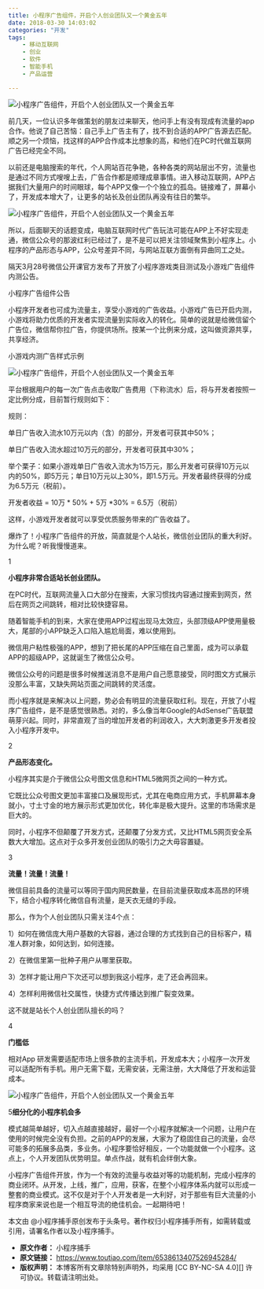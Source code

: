 ```yaml
---
title: 小程序广告组件，开启个人创业团队又一个黄金五年
date: 2018-03-30 14:03:02
categories: "开发"
tags:
	- 移动互联网
	- 创业
	- 软件
	- 智能手机
	- 产品运营

---
```


![小程序广告组件，开启个人创业团队又一个黄金五年][AIQA-6JFR-ZIYI.jpg]

前几天，一位认识多年做策划的朋友过来聊天，他问手上有没有现成有流量的app合作。他说了自己苦恼：自己手上广告主有了，找不到合适的APP广告源去匹配。顺之另一个烦恼，找这样的APP合作成本比想象的高，和他们在PC时代做互联网广告已经完全不同。

以前还是电脑搜索的年代，个人网站百花争艳，各种各类的网站层出不穷，流量也是通过不同方式嗖嗖上去，广告合作都是顺理成章事情。进入移动互联网，APP占据我们大量用户的时间眼球，每个APP又像一个个独立的孤岛。链接难了，屏幕小了，开发成本增大了，让更多的站长及创业团队再没有往日的繁华。

![小程序广告组件，开启个人创业团队又一个黄金五年][B3IQ-737V-RFFB.jpg]

所以，后面聊天的话题变成，电脑互联网时代广告玩法可能在APP上不好实现走通，微信公众号的那波红利已经过了，是不是可以把关注领域聚焦到小程序上。小程序的产品形态与APP，公众号差异不同，与网站互联方面倒有异曲同工之处。

隔天3月28号微信公开课官方发布了开放了小程序游戏类目测试及小游戏广告组件内测公告。

小程序广告组件公告

小程序开发者也可成为流量主，享受小游戏的广告收益。小游戏广告已开启内测，小游戏将助力优质的开发者实现流量到实际收入的转化。简单的说就是给微信留个广告位，微信帮你拉广告，你提供场所。按某一个比例来分成，这叫做资源共享，共享经济。

小游戏内测广告样式示例

![小程序广告组件，开启个人创业团队又一个黄金五年][E63E-IUAI-BFBB.jpg]

平台根据用户的每一次广告点击收取广告费用（下称流水）后，将与开发者按照一定比例分成，目前暂行规则如下：

规则：

单日广告收入流水10万元以内（含）的部分，开发者可获其中50%；

单日广告收入流水超过10万元的部分，开发者可获其中30%；

举个栗子：如果小游戏单日广告收入流水为15万元，那么开发者可获得10万元以内的50%，即5万元；单日10万元以上30%，即1.5万元。开发者最终获得的分成为6.5万元（税前）。

开发者收益 = 10万 \* 50% + 5万 \*30% = 6.5万（税前）

这样，小游戏开发者就可以享受优质服务带来的广告收益了。

爆炸了！小程序广告组件的开放，简直就是个人站长，微信创业团队的重大利好。为什么呢？听我慢慢道来。

1

**小程序非常合适站长创业团队。**

在PC时代，互联网流量入口大部分在搜索，大家习惯找内容通过搜索到网页，然后在网页之间跳转，相对比较快捷容易。

随着智能手机的到来，大家在使用APP过程出现马太效应，头部顶级APP使用量极大，尾部的小APP缺乏入口陷入尴尬局面，难以使用到。

微信用户粘性极强的APP，想到了把长尾的APP压缩在自己里面，成为可以承载APP的超级APP，这就诞生了微信公众号。

微信公众号的问题是很多时候推送消息不是用户自己愿意接受，同时图文方式展示没那么丰富，又缺失网站页面之间跳转的灵活度。

而小程序就是来解决以上问题，势必会有明显的流量获取红利。现在，开放了小程序广告组件，是不是感觉很熟悉。对的，多么像当年Google的AdSense广告联盟萌芽兴起。同时，非常直观了当的增加开发者的利润收入，大大刺激更多开发者投入小程序开发中。

2

**产品形态变化。**

小程序其实是介于微信公众号图文信息和HTML5微网页之间的一种方式。

它既比公众号图文更加丰富接口及展现形式，尤其在电商应用方式，手机屏幕本身就小，寸土寸金的地方展示形式更加优化，转化率是极大提升。这里的市场需求是巨大的。

同时，小程序不但颠覆了开发方式，还颠覆了分发方式，又比HTML5网页安全系数大大增加。这点对于众多开发创业团队的吸引力之大毋容置疑。

3

**流量！流量！流量！**

微信目前具备的流量可以等同于国内网民数量，在目前流量获取成本高昂的环境下，结合小程序转化微信自有流量，是天衣无缝的手段。

那么，作为个人创业团队只需关注4个点：

1）如何在微信庞大用户基数的大容器，通过合理的方式找到自己的目标客户，精准人群对象，如何达到，如何连接。

2）在微信里第一批种子用户从哪里获取。

3）怎样才能让用户下次还可以想到我这小程序，走了还会再回来。

4）怎样利用微信社交属性，快捷方式传播达到推广裂变效果。

这不就是站长个人创业团队擅长的吗？

4

**门槛低**

相对App 研发需要适配市场上很多款的主流手机，开发成本大；小程序一次开发可以适配所有手机。用户无需下载，无需安装，无需注册，大大降低了开发和运营成本。

![小程序广告组件，开启个人创业团队又一个黄金五年][EJRI-NANY-JVYV.jpg]

5**细分化的小程序机会多**

模式越简单越好，切入点越直接越好，最好一个小程序就解决一个问题，让用户在使用的时候完全没有负担。之前的APP的发展，大家为了稳固住自己的流量，会尽可能多的拓展多品类，多业务。小程序要恰好相反，一个功能就做一个小程序。这点上，个人开发团队优势明显。单点作战，就有机会绊倒大象。

小程序广告组件开放，作为一个有效的流量与收益对等的功能机制，完成小程序的商业闭环。从开发，上线，推广，应用，获客，在整个小程序体系内就可以形成一整套的商业模式。这不仅是对于个人开发者是一大利好，对于那些有巨大流量的小程序商家来说也是一个相互导流的绝佳机会。一起期待吧！

本文由 @小程序捕手原创发布于头条号。著作权归小程序捕手所有，如需转载或引用，请署名作者以及小程序捕手。


[AIQA-6JFR-ZIYI.jpg]: static/resources/crawler/AIQA-6JFR-ZIYI.jpg
[B3IQ-737V-RFFB.jpg]: static/resources/crawler/B3IQ-737V-RFFB.jpg
[E63E-IUAI-BFBB.jpg]: static/resources/crawler/E63E-IUAI-BFBB.jpg
[EJRI-NANY-JVYV.jpg]: static/resources/crawler/EJRI-NANY-JVYV.jpg
 *  **原文作者：** 小程序捕手
 *  **原文链接：** https://www.toutiao.com/item/6538613407526945284/
 *  **版权声明：** 本博客所有文章除特别声明外，均采用 [CC BY-NC-SA 4.0][] 许可协议。转载请注明出处。
